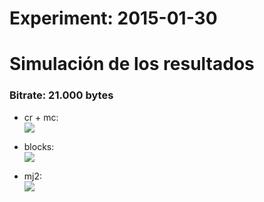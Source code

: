 Experiment: 2015-01-30
======================

Simulación de los resultados
=============

### Bitrate: 21.000 bytes
  * cr + mc:  
    ![](../gifs/prediction_21000.gif)

  * blocks:  
    ![](../gifs/blocks_21000.gif)

  * mj2:  
    ![](../gifs/trunc_21000.gif)